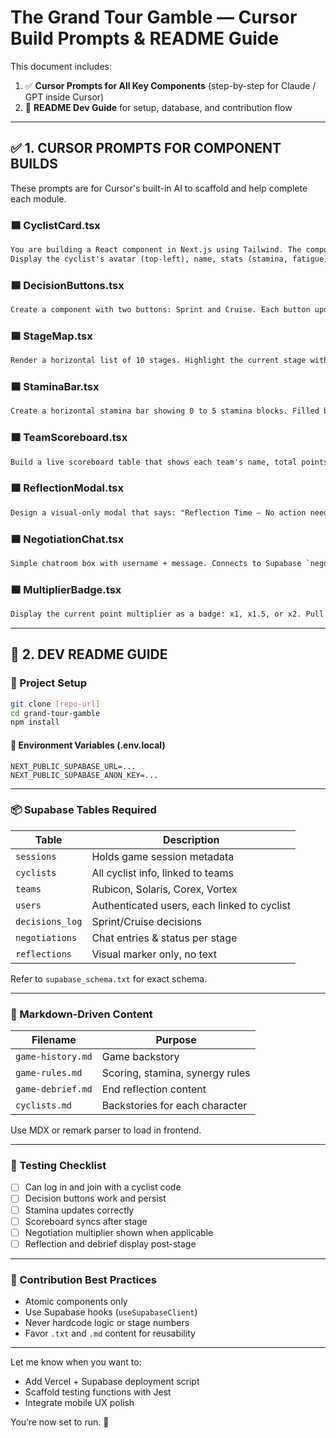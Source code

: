# The Grand Tour Gamble — Cursor Build Prompts & README Guide

This document includes:
1. ✅ **Cursor Prompts for All Key Components** (step-by-step for Claude / GPT inside Cursor)
2. 📘 **README Dev Guide** for setup, database, and contribution flow

---

## ✅ 1. CURSOR PROMPTS FOR COMPONENT BUILDS

These prompts are for Cursor's built-in AI to scaffold and help complete each module.

### 🟦 CyclistCard.tsx
```txt
You are building a React component in Next.js using Tailwind. The component is `CyclistCard.tsx`.
Display the cyclist's avatar (top-left), name, stats (stamina, fatigue), and a button that toggles a backstory modal. Import data via props. No hardcoding.
```

### 🟦 DecisionButtons.tsx
```txt
Create a component with two buttons: Sprint and Cruise. Each button updates local state and triggers an onClick prop. If stamina is 0, disable Sprint. Highlight the selected state. Tailwind styling only.
```

### 🟦 StageMap.tsx
```txt
Render a horizontal list of 10 stages. Highlight the current stage with a border or color. Pull current stage from props. Responsive layout for mobile.
```

### 🟦 StaminaBar.tsx
```txt
Create a horizontal stamina bar showing 0 to 5 stamina blocks. Filled blocks = current stamina. Tailwind styles. Include tooltip: "Stamina recovers when you Cruise."
```

### 🟦 TeamScoreboard.tsx
```txt
Build a live scoreboard table that shows each team's name, total points, and their four cyclists' scores. Data is pulled via Supabase query (simulated for now). Sort by highest team score.
```

### 🟦 ReflectionModal.tsx
```txt
Design a visual-only modal that says: "Reflection Time — No action needed. Discuss your group’s decision." Include a close button. Should show after stage ends.
```

### 🟦 NegotiationChat.tsx
```txt
Simple chatroom box with username + message. Connects to Supabase `negotiations` table. Trainer toggles visibility per stage. Messages are only persisted for that stage.
```

### 🟦 MultiplierBadge.tsx
```txt
Display the current point multiplier as a badge: x1, x1.5, or x2. Pull from props. Style with Tailwind — green for bonus multipliers.
```

---

## 📘 2. DEV README GUIDE

### 🚀 Project Setup

```bash
git clone [repo-url]
cd grand-tour-gamble
npm install
```

#### 🔧 Environment Variables (.env.local)
```
NEXT_PUBLIC_SUPABASE_URL=...
NEXT_PUBLIC_SUPABASE_ANON_KEY=...
```

---

### 📦 Supabase Tables Required
| Table | Description |
|-------|-------------|
| `sessions` | Holds game session metadata |
| `cyclists` | All cyclist info, linked to teams |
| `teams` | Rubicon, Solaris, Corex, Vortex |
| `users` | Authenticated users, each linked to cyclist |
| `decisions_log` | Sprint/Cruise decisions |
| `negotiations` | Chat entries & status per stage |
| `reflections` | Visual marker only, no text |

Refer to `supabase_schema.txt` for exact schema.

---

### 📄 Markdown-Driven Content
| Filename | Purpose |
|----------|---------|
| `game-history.md` | Game backstory |
| `game-rules.md` | Scoring, stamina, synergy rules |
| `game-debrief.md` | End reflection content |
| `cyclists.md` | Backstories for each character |

Use MDX or remark parser to load in frontend.

---

### 🧪 Testing Checklist
- [ ] Can log in and join with a cyclist code
- [ ] Decision buttons work and persist
- [ ] Stamina updates correctly
- [ ] Scoreboard syncs after stage
- [ ] Negotiation multiplier shown when applicable
- [ ] Reflection and debrief display post-stage

---

### 🔁 Contribution Best Practices
- Atomic components only
- Use Supabase hooks (`useSupabaseClient`)
- Never hardcode logic or stage numbers
- Favor `.txt` and `.md` content for reusability

---

Let me know when you want to:
- Add Vercel + Supabase deployment script
- Scaffold testing functions with Jest
- Integrate mobile UX polish

You’re now set to run. 💪
